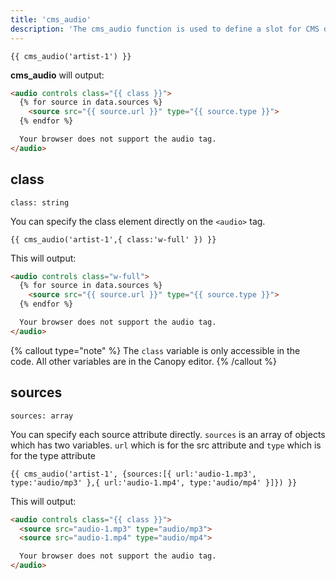 ```yaml
---
title: 'cms_audio'
description: 'The cms_audio function is used to define a slot for CMS driven audio content, editable using Blutui Canopy.'
---
```


```canvas {% process=false %}
{{ cms_audio('artist-1') }}
```

**cms_audio** will output:

```html {% process=false %}
<audio controls class="{{ class }}">
  {% for source in data.sources %}
    <source src="{{ source.url }}" type="{{ source.type }}">
  {% endfor %}

  Your browser does not support the audio tag.
</audio>
```

## class

`class: string`

You can specify the class element directly on the `<audio>` tag.

```canvas {% process=false %}
{{ cms_audio('artist-1',{ class:'w-full' }) }}
```

This will output:

```html {% process=false %}
<audio controls class="w-full">
  {% for source in data.sources %}
    <source src="{{ source.url }}" type="{{ source.type }}">
  {% endfor %}

  Your browser does not support the audio tag.
</audio>
```

{% callout type="note" %}
The `class` variable is only accessible in the code. All other variables are in the Canopy editor.
{% /callout %}

## sources

`sources: array`

You can specify each source attribute directly. `sources` is an array of objects which has two variables. `url` which is for the src attribute and `type` which is for the type attribute

```canvas {% process=false %}
{{ cms_audio('artist-1', {sources:[{ url:'audio-1.mp3', type:'audio/mp3' },{ url:'audio-1.mp4', type:'audio/mp4' }]}) }}
```

This will output:

```html {% process=false %}
<audio controls class="{{ class }}">
  <source src="audio-1.mp3" type="audio/mp3">
  <source src="audio-1.mp4" type="audio/mp4">

  Your browser does not support the audio tag.
</audio>
```
